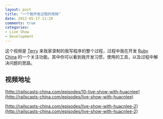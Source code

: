 ```yaml
---
layout: post
title: "一个我开发过程的视频"
date: 2012-05-17 11:29
comments: true
categories: 
- Live Show
- Development
---
```

这个视频是 [Terry](http://twitter.com/poshboytl) 来我家录制的我写程序的整个过程，过程中我在开发 [Ruby China](http://ruby-china.org) 的一个关注功能。其中你可以看到我开发习惯，使用的工具，以及过程中解决问题的思路。

## 视频地址

[http://railscasts-china.com/episodes/10-live-show-with-huacnlee](http://railscasts-china.com/episodes/live-show-with-huacnlee)

[http://railscasts-china.com/episodes/live-show-with-huacnlee-2](http://railscasts-china.com/episodes/live-show-with-huacnlee-2)